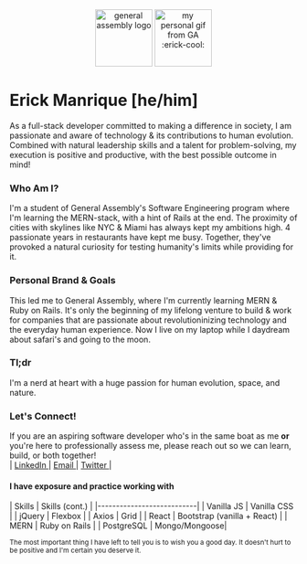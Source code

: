 <div align="center">
<img src="https://github.com/yeezick/home.io/blob/main/images/ga-logo.png?raw=true" alt="general assembly logo" width="100px" height="100px"/>
  <img src="https://raw.githubusercontent.com/yeezick/iNetwork/main/src/images/erick-cool.gif" alt="my personal gif from GA :erick-cool:" width="100px" height="100px"/>
  </div>
  
# Erick Manrique [he/him]

As a full-stack developer committed to making a difference in society, I am passionate and aware of technology & its contributions to human evolution. Combined with natural leadership skills and a talent for problem-solving, my execution is positive and productive, with the best possible outcome in mind!

### Who Am I?
I'm a student of General Assembly's Software Engineering program where I'm learning the MERN-stack, with a hint of Rails at the end. The proximity of cities with skylines like NYC & Miami has always kept my ambitions high. 4 passionate years in restaurants have kept me busy. Together, they've provoked a natural curiosity for testing humanity's limits while providing for it.
<br/> 
### Personal Brand & Goals
This led me to General Assembly, where I'm currently learning MERN & Ruby on Rails. It's only the beginning of my lifelong venture to build & work for companies that are passionate about revolutioninizing technology and the everyday human experience. Now I live on my laptop while I daydream about safari's and going to the moon.
  <br/>
  
  ### Tl;dr
  I'm a nerd at heart with a huge passion for human evolution, space, and nature.
  
  ### Let's Connect!

  If you are an aspiring software developer who's in the same boat as me <b> or </b> you're here to professionally assess me, please reach out so we can learn, build, or both together! <br/>
| <a href="https://www.linkedin.com/in/erick-manrique/"> LinkedIn </a>  | <a href='mailto:ramerick5@gmail.com?subject=Nice%20Webpage'> Email </a>  | <a href='https://twitter.com/erckmun'> Twitter </a>  |
  
   #### I have exposure and practice working with 
| Skills | Skills (cont.) |
|---------------------------|
| Vanilla JS  | Vanilla CSS  |
| jQuery  | Flexbox  |
| Axios  | Grid |
| React  | Bootstrap (vanilla + React) |
| MERN  | Ruby on Rails |
| PostgreSQL  | Mongo/Mongoose|


 <small> The most important thing I have left to tell you is to wish you a good day. It doesn't hurt to be positive and I'm certain you deserve it.  </small>
